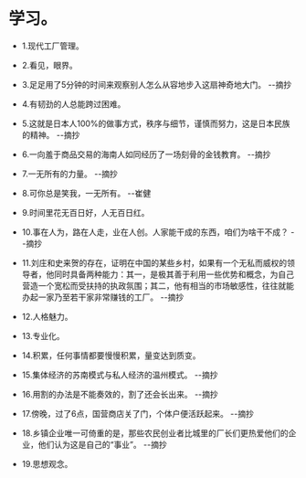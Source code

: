 # 学习。

- 1.现代工厂管理。

- 2.看见，眼界。

- 3.足足用了5分钟的时间来观察别人怎么从容地步入这扇神奇地大门。 --摘抄

- 4.有韧劲的人总能跨过困难。

- 5.这就是日本人100%的做事方式，秩序与细节，谨慎而努力，这是日本民族的精神。 --摘抄

- 6.一向羞于商品交易的海南人如同经历了一场刻骨的金钱教育。 --摘抄

- 7.一无所有的力量。 --摘抄

- 8.可你总是笑我，一无所有。 --崔健

- 9.时间里花无百日好，人无百日红。

- 10.事在人为，路在人走，业在人创。人家能干成的东西，咱们为啥干不成？ --摘抄

- 11.刘庄和史来贺的存在，证明在中国的某些乡村，如果有一个无私而威权的领导者，他同时具备两种能力：其一，是极其善于利用一些优势和概念，为自己营造一个宽松而受扶持的执政氛围；其二，他有相当的市场敏感性，往往就能办起一家乃至若干家非常赚钱的工厂。 --摘抄

- 12.人格魅力。

- 13.专业化。

- 14.积累，任何事情都要慢慢积累，量变达到质变。

- 15.集体经济的苏南模式与私人经济的温州模式。 --摘抄

- 16.用割的办法是不能奏效的，割了还会长出来。 --摘抄

- 17.傍晚，过了6点，国营商店关了门，个体户便活跃起来。 --摘抄

- 18.乡镇企业唯一可倚重的是，那些农民创业者比城里的厂长们更热爱他们的企业，他们认为这是自己的“事业”。 --摘抄

- 19.思想观念。
